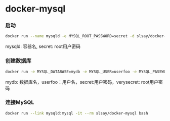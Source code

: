# docker-mysql

### 启动
```sh
docker run --name mysqld -e MYSQL_ROOT_PASSWORD=secret -d slsay/docker-mysql
```
mysqld: 容器名, secret: root用户密码

### 创建数据库
```sh
docker run -e MYSQL_DATABASE=mydb -e MYSQL_USER=userfoo -e MYSQL_PASSWORD=secret  -e MYSQL_ROOT_PASSWORD=verysecret -d slsay/docker-mysql
```
mydb: 数据库名，userfoo：用户名，secret:用户密码，verysecret: root用户密码

### 连接MySQL
```sh
docker run --link mysqld:mysql -it --rm slsay/docker-mysql bash
```
